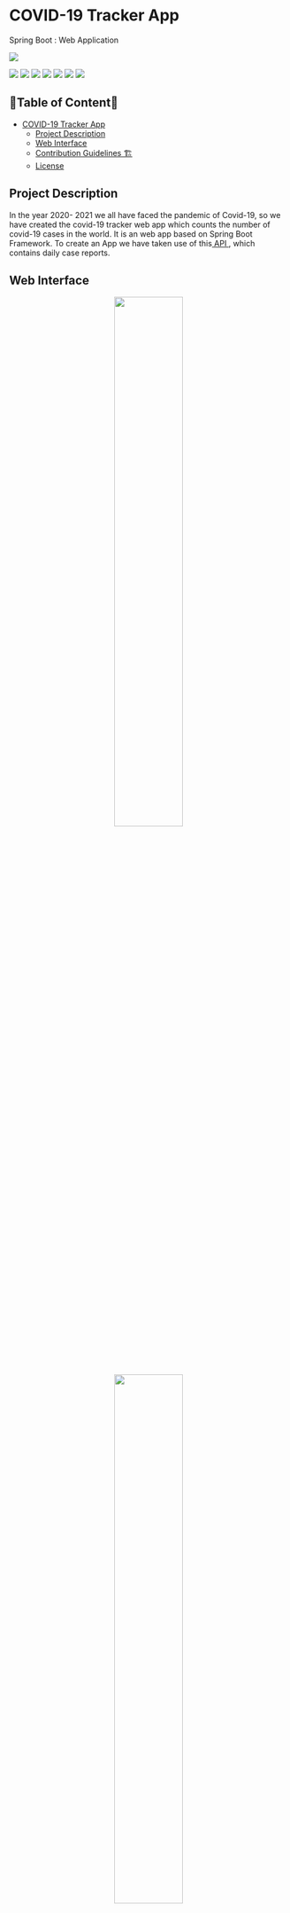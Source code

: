 # COVID-19 Tracker App
Spring Boot : Web Application

<a href="https://github.com/amino19/covid19-tracker"><img src="https://badges.frapsoft.com/os/v1/open-source.svg?v=103"></a>

<a href="https://github.com/amino19/covid19-tracker/watchers"><img src="https://img.shields.io/github/watchers/felixfaisal/formica?style=flat"></a> 
<a href="https://github.com/amino19/covid19-tracker/graphs/contributors"><img src="https://img.shields.io/github/contributors/felixfaisal/formica?color=brightgreen"></a>
<a href="https://github.com/amino19/covid19-tracker/stargazers"><img src="https://img.shields.io/github/stars/felixfaisal/formica?color=0059b3"></a>
<a href="https://github.com/amino19/covid19-tracker/network/members"><img src="https://img.shields.io/github/forks/felixfaisal/formica?color=yellow"></a>
<a href="https://github.com/amino19/covid19-tracker/issues"><img src="https://img.shields.io/github/issues/felixfaisal/formica?color=0059b3"></a>
<a href="https://github.com/amino19/covid19-tracker/pulls"><img src="https://img.shields.io/github/issues-pr/felixfaisal/formica?color=brightgreen"></a>
<a href="https://github.com/amino19/covid19-tracker/pulls?q=is%3Apr+is%3Aclosed"><img src="https://img.shields.io/github/issues-pr-closed-raw/felixfaisal/formica?color=0059b3"></a> 
</div>

## 📌Table of Content📌
- [COVID-19 Tracker App](#covid-19-tracker-app)
  - [Project Description](#project-description)
  - [Web Interface](#web-interface)
  - [Contribution Guidelines 🏗](#contribution-guidelines-)
  - [License](#license)

## Project Description
<p>
In the year 2020- 2021 we all have faced the pandemic of Covid-19, so we have created the covid-19 tracker web app which counts the number of covid-19 cases in the world. It is an web app based on Spring Boot Framework. To create an App we have taken use of this<a href="https://github.com/CSSEGISandData/COVID-19/tree/master/csse_covid_19_data"> API </a>, which contains daily case reports. 
</p>

## Web Interface
<p align="center">
  <img width="49.5%" src="https://user-images.githubusercontent.com/75872316/121746758-fc2c7d00-cb23-11eb-8c36-79f6b4211b50.png" />
</p>
<p align="center">
  <img width="49.5%" src="https://user-images.githubusercontent.com/75872316/121749297-0d778880-cb28-11eb-8e11-5d9213463ef4.png"/>
</p>

## Contribution Guidelines 🏗

Are we missing any of your favorite features, which you think you can add to it❓ We invite you to contribute to this project and improve it further

To start contributing, follow the below guidelines: 

🌟. Star🌟 the project to bookmark and appreciate the work.

<em> Take a look at the existing [issues](https://github.com/amino19/covid19-tracker/issues) or create your own issues. Wait for the Issue to be assigned to you after which you can start working on it. </em>


**1.**  Fork [this](https://github.com/amino19/covid19-tracker.git) repository.

**2.**  Clone your forked copy of the project.

```
git clone --depth 1 https://github.com/<your_user_name>/covid19-tracker.git
```

**3.** Navigate to the project directory :file_folder: .

```
cd covid19-tracker
```

**4.** Add a reference(remote) to the original repository.

```
git remote add upstream https://github.com/amino19/covid19-tracker.git
```

**5.** Check the remotes for this repository.

```
git remote -v
```

**6.** Always take a pull from the upstream repository to your master branch to keep it at par with the main project(updated repository) and install the requirements to run the code.

```
git pull upstream main
```

**7.** Create a new branch.

```
git checkout -b <your_branch_name>
```

**8.** Perform your desired changes to the code base.


**9.** Track your changes:

```
git add . 
```

**10.** Commit your changes .

```
git commit -m "Relevant message"
```

**11.** Check for your changes .

```
git status
```

**12.** Push the committed changes in your feature branch to your remote repo.

```
git push -u origin <your_branch_name>
```

**13.** To create a pull request, click on `compare and pull requests`. Please ensure you compare your feature branch to the desired branch of the repo you are suppose to make a PR to.

**14.** Add appropriate title and description to your pull request explaining your changes and efforts done.

**15.** Click on `Create Pull Request`.

**16.** Voila :exclamation: You have made a PR to the website :boom: . Sit back patiently and relax while the project maintainers review your PR. Please understand, at timesthe time taken to review a PR can vary from a few hours to a few days.


## License
<p>
<a href="https://github.com/amino19/covid19-tracker/blob/master/LICENSE"></p>
<h5><b>Eclipse Public License 2.0</b></a>

